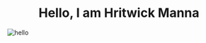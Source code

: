 <h1 align="center">Hello, I am Hritwick Manna</h1> 

![hello](https://user-images.githubusercontent.com/69580700/201938205-cb5ddec3-5673-42ce-9a6c-d27dca6d230c.gif)

